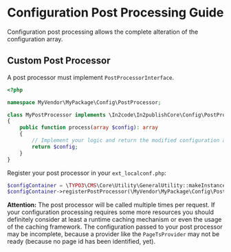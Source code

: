 # Configuration Post Processing Guide

Configuration post processing allows the complete alteration of the configuration array.

## Custom Post Processor

A post processor must implement `PostProcessorInterface`.

```php
<?php

namespace MyVendor\MyPackage\Config\PostProcessor;

class MyPostProcessor implements \In2code\In2publishCore\Config\PostProcessor\PostProcessorInterface
{
    public function process(array $config): array
    {
        // Implement your logic and return the modified configuration array
        return $config;
    }
}
```

Register your post processor in your `ext_localconf.php`:

```php
$configContainer = \TYPO3\CMS\Core\Utility\GeneralUtility::makeInstance(\In2code\In2publishCore\Config\ConfigContainer::class);
$configContainer->registerPostProcessor(\MyVendor\MyPackage\Config\PostProcessor\MyPostProcessor::class);
```

**Attention:** The post processor will be called multiple times per request.
If your configuration processing requires some more resources you should definitely consider at least a runtime caching
mechanism or even the usage of the caching framework.
The configuration passed to your post processor may be incomplete, because a provider like the `PageTsProvider` may not
be ready (because no page id has been identified, yet).
